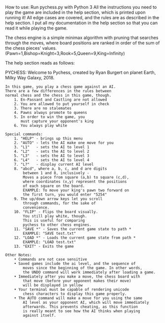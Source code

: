 How to use:
Run pychess.py with Python 3
All the instructions you need to play the game are included in the help section, which is printed upon running it!
All edge cases are covered, and the rules are as described in the help section. I put all my documentation in the help section so that you can read it while playing the game.

The chess engine is a simple minimax algorithm with pruning that searches through the moves, where board positions are ranked in order of the sum of the chess pieces' values. (Pawn=1,Bishop=Knight=3,Rook=5,Queen=9,King=Infinity)

The help section reads as follows:

PYCHESS:
    Welcome to Pychess, created by Ryan Burgert
    on planet Earth, Milky Way Galaxy, 2018.

    In this game, you play a chess game against an AI.
    There are a few differences in the rules between
    normal chess and the chess in this game, though.
        1. En-Passant and Castling are not allowed
        2. You are allowed to put yourself in check 
        3. There are no stalemates
        4. Pawns always promote to queens
        5. In order to win the game, you 
           must capture your opponent's king
        6. You always play white

    Special commands:
        1. "HELP" - brings up this menu
        2. "AUTO" - lets the AI make one move for you
        3. "L1"   - sets the AI to level 1
        4. "L2"   - sets the AI to level 2
        5. "L3"   - sets the AI to level 3
        6. "L4"   - sets the AI to level 4
        7. "L?"   - display current AI level
        8. "abcd", where a, b, c, and d are digits 
            between 1 and 8, inclusively - 
            Moves a piece from square (a,b) to square (c,d), 
            where coordinates (x,y) represent the positions
            of each square on the board. 
            EXAMPLE: To move your king's pawn two forward on 
            the first turn, you would enter "5254"
        9. The up/down arrow keys let you scroll
            through commands, for the sake of 
            convenience.
        10. "FLIP" - Flips the board visually.
            You still play white, though.
            This is useful for comparing 
            pychess to other chess engines.
        11. "SAVE *" - Saves the current game state to path *
            EXAMPLE: "SAVE test.txt"
        12. "LOAD *" - Loads the current game state from path *
            EXAMPLE: "LOAD test.txt"
        13. "EXIT" - Exits the game

    Other Notes: 
        • Commands are not case sensitive
        • Saved games include the ai level, and the sequence of
            moves since the beginning of the game. In other words,
            the UNDO command will work immediately after loading a game.
        • Immediately after you make a move, the chess board with
            that move (before your opponent makes their move)
            will be displayed in yellow
        • Your terminal must be capable of rendering unicode
            chess characters to display this game properly.
        • The AUTO command will make a move for you using the same
            AI level as your opponent AI, which will move immediately
            afterwards. This prevents cheating, as this function 
            is really meant to see how the AI thinks when playing 
            against itself.
